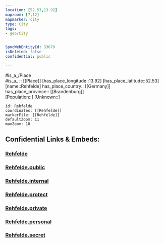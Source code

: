 ```yaml
---
location: [52.53,13.92] 
mapzoom: [7,12] 
mapmarker: city 
type: City
tags:
- geo/City


SpocWebEntityId: 33679
isDeleted: false
confidential: public

---
```

#is_a_/Place  
#is_a_ :: [[Place]] 
[has_place_longitude::13.92] 
[has_place_latitude::52.53] 
[name::Rehfelde] 
has_place_country:: [[Germany]]  
has_place_province:: [[Brandenburg]]  
[Population::] 
[Unknown::] 


```leaflet
id: Rehfelde
coordinates: [[Rehfelde]] 
markerFile: [[Rehfelde]] 
defaultZoom: 11 
maxZoom: 18
```


## Confidential Links & Embeds: 

### [Rehfelde](/_Standards/Earth/Continent/Europe/Europe~Central/Germany/Germany~East/Brandenburg/counties~Brandenburg/Märkisch-Oderland/cities~Oderland/Märkische_Schweiz/boroughs~Märk_Schweiz/Rehfelde.md) 

### [Rehfelde.public](/_public/Earth/Continent/Europe/Europe~Central/Germany/Germany~East/Brandenburg/counties~Brandenburg/Märkisch-Oderland/cities~Oderland/Märkische_Schweiz/boroughs~Märk_Schweiz/Rehfelde.public.md) 

### [Rehfelde.internal](/_internal/Earth/Continent/Europe/Europe~Central/Germany/Germany~East/Brandenburg/counties~Brandenburg/Märkisch-Oderland/cities~Oderland/Märkische_Schweiz/boroughs~Märk_Schweiz/Rehfelde.internal.md) 

### [Rehfelde.protect](/_protect/Earth/Continent/Europe/Europe~Central/Germany/Germany~East/Brandenburg/counties~Brandenburg/Märkisch-Oderland/cities~Oderland/Märkische_Schweiz/boroughs~Märk_Schweiz/Rehfelde.protect.md) 

### [Rehfelde.private](/_private/Earth/Continent/Europe/Europe~Central/Germany/Germany~East/Brandenburg/counties~Brandenburg/Märkisch-Oderland/cities~Oderland/Märkische_Schweiz/boroughs~Märk_Schweiz/Rehfelde.private.md) 

### [Rehfelde.personal](/_personal/Earth/Continent/Europe/Europe~Central/Germany/Germany~East/Brandenburg/counties~Brandenburg/Märkisch-Oderland/cities~Oderland/Märkische_Schweiz/boroughs~Märk_Schweiz/Rehfelde.personal.md) 

### [Rehfelde.secret](/_secret/Earth/Continent/Europe/Europe~Central/Germany/Germany~East/Brandenburg/counties~Brandenburg/Märkisch-Oderland/cities~Oderland/Märkische_Schweiz/boroughs~Märk_Schweiz/Rehfelde.secret.md)

